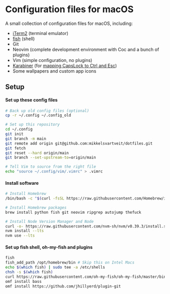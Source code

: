# Configuration files for macOS

A small collection of configuration files for macOS, including:

- [iTerm2](https://iterm2.com) (terminal emulator)
- [fish](https://fishshell.com) (shell)
- Git
- Neovim (complete development environment with Coc and a bunch of plugins)
- Vim (simple configuration, no plugins)
- [Karabiner](https://karabiner-elements.pqrs.org) (for [mapping CapsLock to Ctrl and Esc](https://medium.com/@pechyonkin/how-to-map-capslock-to-control-and-escape-on-mac-60523a64022b))
- Some wallpapers and custom app icons

## Setup

#### Set up these config files

```bash
# Back up old config files (optional)
cp -r ~/.config ~/.config_old

# Set up this repository
cd ~/.config
git init
git branch -m main
git remote add origin git@github.com:mikkelsvartveit/dotfiles.git
git fetch
git reset --hard origin/main
git branch --set-upstream-to=origin/main

# Tell Vim to source from the right file
echo "source ~/.config/vim/.vimrc" > .vimrc
```

#### Install software

```bash
# Install Homebrew
/bin/bash -c "$(curl -fsSL https://raw.githubusercontent.com/Homebrew/install/HEAD/install.sh)"

# Install Homebrew packages
brew install python fish git neovim ripgrep autojump thefuck

# Install Node Version Manager and Node
curl -o- https://raw.githubusercontent.com/nvm-sh/nvm/v0.39.3/install.sh | bash
nvm install --lts
nvm use --lts
```

#### Set up fish shell, oh-my-fish and plugins

```bash
fish
fish_add_path /opt/homebrew/bin # Skip this on Intel Macs
echo $(which fish) | sudo tee -a /etc/shells
chsh -s $(which fish)
curl https://raw.githubusercontent.com/oh-my-fish/oh-my-fish/master/bin/install | fish
omf install bass
omf install https://github.com/jhillyerd/plugin-git
```
